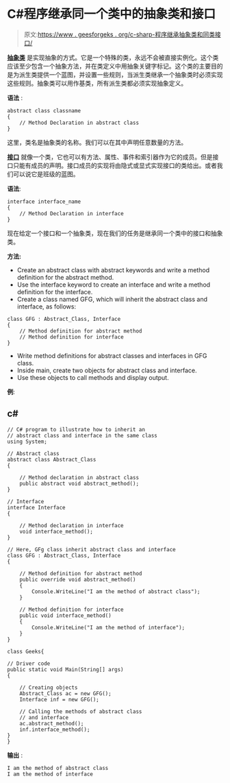 # C#程序继承同一个类中的抽象类和接口

> 原文:[https://www . geesforgeks . org/c-sharp-程序继承抽象类和同类接口/](https://www.geeksforgeeks.org/c-sharp-program-to-inherit-an-abstract-class-and-interface-in-the-same-class/)

[**抽象类**](https://www.geeksforgeeks.org/c-sharp-abstract-classes/) 是实现抽象的方式。它是一个特殊的类，永远不会被直接实例化。这个类应该至少包含一个抽象方法，并在类定义中用抽象关键字标记。这个类的主要目的是为派生类提供一个蓝图，并设置一些规则，当派生类继承一个抽象类时必须实现这些规则。抽象类可以用作基类，所有派生类都必须实现抽象定义。

**语法** :

```
abstract class classname
{
    // Method Declaration in abstract class
}
```

这里，类名是抽象类的名称。我们可以在其中声明任意数量的方法。

[**接口**](https://www.geeksforgeeks.org/c-sharp-interface/) 就像一个类，它也可以有方法、属性、事件和索引器作为它的成员。但是接口只能有成员的声明。接口成员的实现将由隐式或显式实现接口的类给出。或者我们可以说它是班级的蓝图。

**语法**:

```
interface interface_name
{
    // Method Declaration in interface
}
```

现在给定一个接口和一个抽象类，现在我们的任务是继承同一个类中的接口和抽象类。

**方法:**

*   Create an abstract class with abstract keywords and write a method definition for the abstract method.
*   Use the interface keyword to create an interface and write a method definition for the interface.
*   Create a class named GFG, which will inherit the abstract class and interface, as follows:

```
class GFG : Abstract_Class, Interface
{
    // Method definition for abstract method
    // Method definition for interface
}
```

*   Write method definitions for abstract classes and interfaces in GFG class.
*   Inside main, create two objects for abstract class and interface.
*   Use these objects to call methods and display output.

**例**:

## c#

```
// C# program to illustrate how to inherit an
// abstract class and interface in the same class
using System;

// Abstract class
abstract class Abstract_Class
{

    // Method declaration in abstract class
    public abstract void abstract_method();
}

// Interface
interface Interface
{

    // Method declaration in interface
    void interface_method();
}

// Here, GFg class inherit abstract class and interface
class GFG : Abstract_Class, Interface
{

    // Method definition for abstract method
    public override void abstract_method()
    {
        Console.WriteLine("I am the method of abstract class");
    }

    // Method definition for interface
    public void interface_method()
    {
        Console.WriteLine("I am the method of interface");
    }
}

class Geeks{

// Driver code
public static void Main(String[] args)
{

    // Creating objects
    Abstract_Class ac = new GFG();
    Interface inf = new GFG();

    // Calling the methods of abstract class
    // and interface
    ac.abstract_method();
    inf.interface_method();
}
}
```

**输出** :

```
I am the method of abstract class
I am the method of interface
```